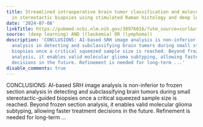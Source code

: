 ```yaml
---
title: Streamlined intraoperative brain tumor classification and molecular subtyping
  in stereotactic biopsies using stimulated Raman histology and deep learning
date: '2024-07-08'
linkTitle: https://pubmed.ncbi.nlm.nih.gov/38976016/?utm_source=curl&utm_medium=rss&utm_campaign=pubmed-2&utm_content=1byXLWG-5Hn0_qdLgZYpDfLA2UWGhGNgZGereuo1rJN2aoAQXP&fc=20220814223158&ff=20240708182045&v=2.18.0.post9+e462414
source: (deep learning) AND ((leukemia) OR (lymphoma))
description: 'CONCLUSIONS: AI-based SRH image analysis is non-inferior to frozen section
  analysis in detecting and subclassifying brain tumors during small stereotactic-guided
  biopsies once a critical squeezed sample size is reached. Beyond frozen section
  analysis, it enables valid molecular glioma subtyping, allowing faster treatment
  decisions in the future. Refinement is needed for long-term ...'
disable_comments: true
---
```

CONCLUSIONS: AI-based SRH image analysis is non-inferior to frozen section analysis in detecting and subclassifying brain tumors during small stereotactic-guided biopsies once a critical squeezed sample size is reached. Beyond frozen section analysis, it enables valid molecular glioma subtyping, allowing faster treatment decisions in the future. Refinement is needed for long-term ...